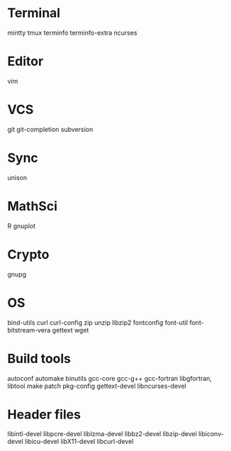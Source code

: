 # Terminal
mintty
tmux
terminfo
terminfo-extra
ncurses
# Editor
vim
# VCS
git
git-completion
subversion
# Sync
unison
# MathSci
R
gnuplot
# Crypto
gnupg
# OS
bind-utils
curl
curl-config
zip
unzip
libzip2
fontconfig
font-util
font-bitstream-vera
gettext
wget
# Build tools
autoconf
automake
binutils
gcc-core
gcc-g++
gcc-fortran
libgfortran,
libtool
make
patch
pkg-config
gettext-devel
libncurses-devel
# Header files
libintl-devel
libpcre-devel
liblzma-devel
libbz2-devel
libzip-devel
libiconv-devel
libicu-devel
libX11-devel
libcurl-devel
